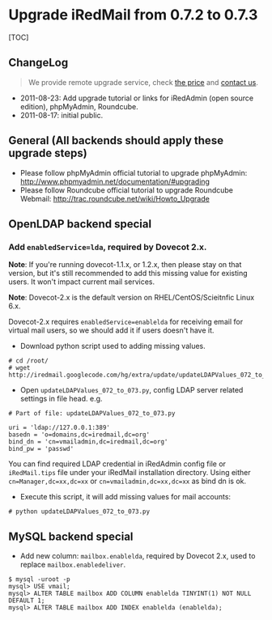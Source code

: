 # Upgrade iRedMail from 0.7.2 to 0.7.3

[TOC]

## ChangeLog

> We provide remote upgrade service, check [the price](../support.html) and [contact us](../contact.html).

* 2011-08-23: Add upgrade tutorial or links for iRedAdmin (open source edition), phpMyAdmin, Roundcube.
* 2011-08-17: initial public.

## General (All backends should apply these upgrade steps)

* Please follow phpMyAdmin official tutorial to upgrade phpMyAdmin: http://www.phpmyadmin.net/documentation/#upgrading
* Please follow Roundcube official tutorial to upgrade Roundcube Webmail: http://trac.roundcube.net/wiki/Howto_Upgrade

## OpenLDAP backend special

### Add `enabledService=lda`, required by Dovecot 2.x.

__Note__: If you're running dovecot-1.1.x, or 1.2.x, then please stay on that
version, but it's still recommended to add this missing value for existing
users. It won't impact current mail services.

__Note__: Dovecot-2.x is the default version on RHEL/CentOS/Scieitnfic Linux 6.x.

Dovecot-2.x requires `enabledService=enablelda` for receiving email for virtual
mail users, so we should add it if users doesn't have it.

* Download python script used to adding missing values.

```
# cd /root/
# wget http://iredmail.googlecode.com/hg/extra/update/updateLDAPValues_072_to_073.py
```

* Open `updateLDAPValues_072_to_073.py`, config LDAP server related settings in file head. e.g.

```
# Part of file: updateLDAPValues_072_to_073.py

uri = 'ldap://127.0.0.1:389'
basedn = 'o=domains,dc=iredmail,dc=org'
bind_dn = 'cn=vmailadmin,dc=iredmail,dc=org'
bind_pw = 'passwd'
```

You can find required LDAP credential in iRedAdmin config file or `iRedMail.tips`
file under your iRedMail installation directory. Using either
`cn=Manager,dc=xx,dc=xx` or `cn=vmailadmin,dc=xx,dc=xx` as bind dn is ok.

* Execute this script, it will add missing values for mail accounts:

```
# python updateLDAPValues_072_to_073.py
```

## MySQL backend special

* Add new column: `mailbox.enablelda`, required by Dovecot 2.x, used to replace
  `mailbox.enabledeliver`.

```
$ mysql -uroot -p
mysql> USE vmail;
mysql> ALTER TABLE mailbox ADD COLUMN enablelda TINYINT(1) NOT NULL DEFAULT 1;
mysql> ALTER TABLE mailbox ADD INDEX enablelda (enablelda);
```
